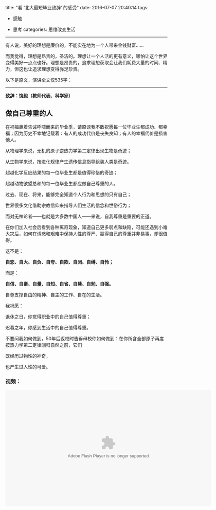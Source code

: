 title: "看 ‘北大最短毕业致辞’ 的感受"
date: 2016-07-07 20:40:14
tags:

- 感触

- 思考
categories: 思维改变生活

---


有人说，美好的理想是廉价的，不能实在地为一个人带来金钱财富……

而我觉得，理想是昂贵的，圣洁的。理想让一个人活的更有意义，哪怕让这个世界变得美好一点点也好。理想是昂贵的，追求理想获取会让我们耗费大量的时间、精力，但这也让追求理想变得弥足珍贵。



以下是原文，演讲全文仅535字：

---

**致辞：饶毅（教师代表、科学家）**

## 做自己尊重的人

在祝福裹着告诫呼啸而来的毕业季，请原谅我不敢祝愿每一位毕业生都成功、都幸福；因为历史不幸地记载着：有人的成功代价是丧失良知；有人的幸福代价是损害他人。

<!--more-->

从物理学来说，无机的原子逆热力学第二定律出现生物是奇迹；

从生物学来说，按进化规律产生遗传信息指导组装人类是奇迹。

超越化学反应结果的每一位毕业生都是值得珍惜的奇迹；

超越动物欲望总和的每一位毕业生都应做自己尊重的人。

过去、现在、将来，能够完全知道个人行为和思想的只有自己；

世界很多文化借助宗教信仰来指导人们生活的信念和世俗行为；

而对无神论者——也就是大多数中国人——来说，自我尊重是重要的正道。

在你们加入社会后看到各种离奇现象，知道自己更多弱点和缺陷，可能还遇到小难大灾后，如何在诱惑和艰难中保持人性的尊严、赢得自己的尊重并非易事，却很值得。

这不是：

**自恋、自大、自负、自夸、自欺、自闭、自缚、自怜；**

而是：

**自信、自豪、自量、自知、自省、自赎、自勉、自强。**

自尊支撑自由的精神、自主的工作、自在的生活。

我祝愿：

退休之日，你觉得职业中的自己值得尊重；

迟暮之年，你感到生活中的自己值得尊重。

不要问我如何做到，50年后返校时告诉母校你如何做到：在你所含全部原子再度按热力学第二定律回归自然之前，它们

既经历过物性的神奇，

也产生过人性的可爱。



<h3>视频：</h3>

<object width="640" height="360"><param name="movie" value="http://swf.ws.126.net/openplayer/v02/-0-2_MBNK60FSS_MBNK6CVL1-vimg1_ws_126_net//image/snapshot_movie/2016/6/T/T/MBNK6CSTT-1430711943278.swf"></param><param name="allowScriptAccess" value="always"></param><param name="wmode" value="transparent"></param><embed src="http://swf.ws.126.net/openplayer/v02/-0-2_MBNK60FSS_MBNK6CVL1-vimg1_ws_126_net//image/snapshot_movie/2016/6/T/T/MBNK6CSTT-1430711943278.swf" type="application/x-shockwave-flash" width="640" height="360" allowFullScreen="true" wmode="transparent" allowScriptAccess="always"></embed></object>